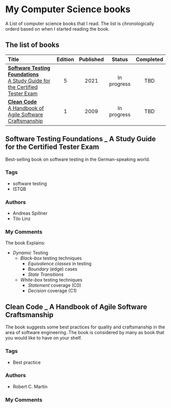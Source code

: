 # My Computer Science books
A List of computer science books that I read. The list is chronologically orderd based on when I started reading the book.

## The list of books

| Title                                                                                                              | Edition | Published | Status      | Completed |
| :----------------------------------------------------------------------------------------------------------------- | :-----: | :-------: | :---------: | :-------: |
| [**Software Testing Foundations**<br>A Study Guide for the Certified Tester Exam](#softwaretestingfoundations2021) | 5       | 2021      | In progress |   TBD     |
| [**Clean Code**<br>A Handbook of Agile Software Craftsmanship](#cleancode2009)                                     | 1       | 2009      | In progress |   TBD     |


<a name="softwaretestingfoundations2021" />

## Software Testing Foundations _ A Study Guide for the Certified Tester Exam
Best-selling book on software testing in the German-speaking world.

### Tags
- software testing
- ISTQB

### Authors

- Andreas Spillner
- Tilo Linz

### My Comments
The book Explains:
- _Dynamic_ Testing
  - _Black-box_ testing techniques
    - _Equivalence classes_ in testing
    - _Boundary_ (edge) cases
    - _State Transitions_
  - _White-box_ testing techniques
    - _Statement_ coverage (C0)
    - _Decision_ coverage (C1)


<a name="cleancode2009" />

## Clean Code _ A Handbook of Agile Software Craftsmanship
The book suggests some best practices for quality and craftsmanship in the area of software engineering. The book is considered by many as book that you would like to have on your shelf.

### Tags
- Best practice

### Authors

- Robert C. Martin

### My Comments

